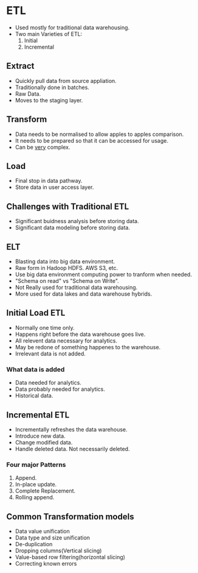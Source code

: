 # ETL
* Used mostly for traditional data warehousing. 
* Two main Varieties of ETL: 
	1. Initial 
	2. Incremental
## Extract
* Quickly pull data from source appliation. 
* Traditionally done in batches.
* Raw Data.
* Moves to the staging layer.

## Transform 

* Data needs to be normalised to allow apples to apples comparison.
* It needs to be prepared so that it can be accessed for usage.
* Can be <u>very</u> complex.

## Load
* Final stop in data pathway.
* Store data in user access layer.

## Challenges with Traditional ETL
* Significant buidness analysis before storing data.
* Significant data modeling before storing data. 

## ELT
* Blasting data into big data environment.
* Raw form in Hadoop HDFS. AWS S3, etc. 
* Use big data environment computing power to tranform when needed. 
* "Schema on read" vs "Schema on Write".
*  Not Really used for traditional data warehousing.
*  More used for data lakes and data warehouse hybrids. 

## Initial Load ETL 
* Normally one time only.
* Happens right before the data warehouse goes live.
* All relevent data necessary for analytics.
* May be redone of something happenes to the warehouse.
* Irrelevant data is not added. 

### What data is added
* Data needed for analytics. 
* Data probably needed for analytics. 
* Historical data. 

## Incremental ETL 
* Incrementally refreshes the data warehouse.
* Introduce new data. 
* Change modified data.
* Handle deleted data. Not necessarily deleted. 

### Four major Patterns
1. Append.
2. In-place update.
3. Complete Replacement.
4. Rolling append.

## Common Transformation models
* Data value unification
* Data type and size unification
* De-duplication
* Dropping columns(Vertical slicing)
* Value-based row filtering(horizontal slicing)
* Correcting known errors 